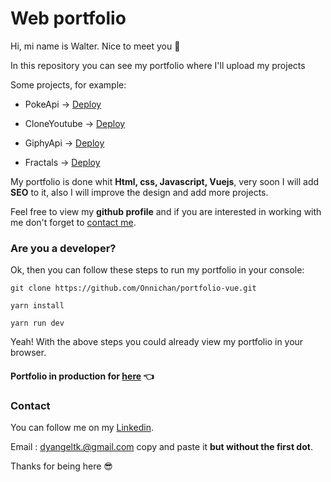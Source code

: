 # Web portfolio

Hi, mi name is Walter. Nice to meet you 👋

In this repository you can see my portfolio where I'll upload my projects

Some projects, for example:

- PokeApi -> [Deploy](https://onnichan.github.io/pokeapi-react/)

- CloneYoutube -> [Deploy](https://danieldesign.github.io/clone-youtube-design/)

- GiphyApi -> [Deploy](https://onnichan.github.io/react-giftApi/)

- Fractals -> [Deploy](https://onnichan.github.io/fractals-js/)

My portfolio is done whit <strong>Html, css, Javascript, Vuejs</strong>, very soon I will add <strong>SEO</strong> to it, also I will improve the design and add more projects.

Feel free to view my <b>github profile</b> and if you are interested in working with me don't forget to [contact me](https://www.linkedin.com/in/walter-daniel-huaynapata-aguilar-391041197/).

### Are you a developer?

Ok, then you can follow these steps to run my portfolio in your console:

`git clone https://github.com/Onnichan/portfolio-vue.git`

`yarn install`

`yarn run dev`

Yeah! With the above steps you could already view my portfolio in your browser.

#### Portfolio in production for [here](https://walterdaniel.vercel.app/) 👈

### Contact

You can follow me on my [Linkedin](https://www.linkedin.com/in/walter-daniel-huaynapata-aguilar-391041197/).

Email : dyangeltk.@gmail.com copy and paste it <strong>but without the first dot</strong>.

Thanks for being here 😎
